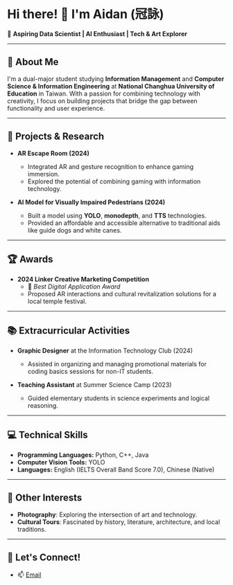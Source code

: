 <!-- ## Hi there 👋 -->

<!--
**KuanYung/KuanYung** is a ✨ _special_ ✨ repository because its `README.md` (this file) appears on your GitHub profile.

Here are some ideas to get you started:

- 🔭 I’m currently working on ...
- 🌱 I’m currently learning ...
- 👯 I’m looking to collaborate on ...
- 🤔 I’m looking for help with ...
- 💬 Ask me about ...
- 📫 How to reach me: ...
- 😄 Pronouns: ...
- ⚡ Fun fact: ...
-->
# Hi there! 👋 I'm Aidan (冠詠)

🎯 **Aspiring Data Scientist | AI Enthusiast | Tech & Art Explorer**

---

## 🧠 About Me
I'm a dual-major student studying **Information Management** and **Computer Science & Information Engineering** at **National Changhua University of Education** in Taiwan. With a passion for combining technology with creativity, I focus on building projects that bridge the gap between functionality and user experience.

---

## 🔬 Projects & Research
- **AR Escape Room (2024)**
  - Integrated AR and gesture recognition to enhance gaming immersion.
  - Explored the potential of combining gaming with information technology.

- **AI Model for Visually Impaired Pedestrians (2024)**
  - Built a model using **YOLO**, **monodepth**, and **TTS** technologies.
  - Provided an affordable and accessible alternative to traditional aids like guide dogs and white canes.

---

## 🏆 Awards
- **2024 Linker Creative Marketing Competition**
  - 🏅 *Best Digital Application Award*
  - Proposed AR interactions and cultural revitalization solutions for a local temple festival.

---

## 📚 Extracurricular Activities
- **Graphic Designer** at the Information Technology Club (2024)
  - Assisted in organizing and managing promotional materials for coding basics sessions for non-IT students.

- **Teaching Assistant** at Summer Science Camp (2023)
  - Guided elementary students in science experiments and logical reasoning.

---

## 💻 Technical Skills
- **Programming Languages:** Python, C++, Java
- **Computer Vision Tools:** YOLO
- **Languages:** English (IELTS Overall Band Score 7.0), Chinese (Native)

---

## 🎨 Other Interests
- **Photography**: Exploring the intersection of art and technology.
- **Cultural Tours**: Fascinated by history, literature, architecture, and local traditions.

---

## 🚀 Let's Connect!
- 📫 [Email](mailto:chenkaunyung@outlook.com)
<!--
- 🌐 [Portfolio](https://your-portfolio-link.com)
- 🔗 [LinkedIn](https://linkedin.com/in/your-profile)
--!>
